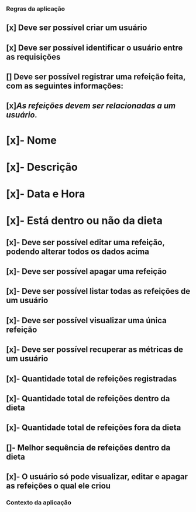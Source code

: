 ### Regras da aplicação

## [x] Deve ser possível criar um usuário

## [x] Deve ser possível identificar o usuário entre as requisições

## [] Deve ser possível registrar uma refeição feita, com as seguintes informações:

## [x]_As refeições devem ser relacionadas a um usuário._

# [x]- Nome

# [x]- Descrição

# [x]- Data e Hora

# [x]- Está dentro ou não da dieta

## [x]- Deve ser possível editar uma refeição, podendo alterar todos os dados acima

## [x]- Deve ser possível apagar uma refeição

## [x]- Deve ser possível listar todas as refeições de um usuário

## [x]- Deve ser possível visualizar uma única refeição

## [x]- Deve ser possível recuperar as métricas de um usuário

## [x]- Quantidade total de refeições registradas

## [x]- Quantidade total de refeições dentro da dieta

## [x]- Quantidade total de refeições fora da dieta

## []- Melhor sequência de refeições dentro da dieta

## [x]- O usuário só pode visualizar, editar e apagar as refeições o qual ele criou

### Contexto da aplicação
